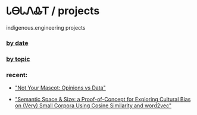 # ᏓᎾᏓᏁᎲᎢ / projects

indigenous.engineering projects

### [by date](https://indigenousengineering.github.io/projects/by-date.html)

### [by topic](https://indigenousengineering.github.io/projects/by-topic.html)

### recent:

* ["Not Your Mascot: Opinions vs Data"](https://IndigenousEngineering.github.io/projects/Not_Your_Mascot.html)

* ["Semantic Space & Size: a Proof-of-Concept for Exploring Cultural Bias on (Very) Small Corpora Using Cosine Similarity and word2vec"](https://IndigenousEngineering.github.io/blog/posts/semantic_space_and_size.html)
